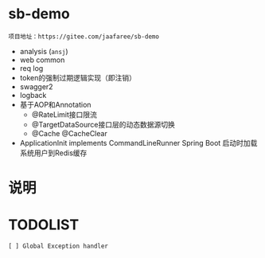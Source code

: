 # sb-demo 
`项目地址：https://gitee.com/jaafaree/sb-demo`
- analysis (`ansj`)
- web common
- req log
- token的强制过期逻辑实现（即注销）
- swagger2
- logback
- 基于AOP和Annotation
    - @RateLimit接口限流
    - @TargetDataSource接口层的动态数据源切换
    - @Cache @CacheClear
- ApplicationInit implements CommandLineRunner 
    Spring Boot 启动时加载系统用户到Redis缓存
    
# 说明

# TODOLIST
    [ ] Global Exception handler
